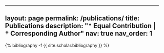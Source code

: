 <!--
 * @Author: xxayt 3494085277@qq.com
 * @Date: 2024-09-05 16:50:40
 * @LastEditors: xxayt 3494085277@qq.com
 * @LastEditTime: 2025-06-26 16:20:14
 * @FilePath: /xxayt.github.io/_pages/publications.md
 * @Description: 这是默认设置,请设置`customMade`, 打开koroFileHeader查看配置 进行设置: https://github.com/OBKoro1/koro1FileHeader/wiki/%E9%85%8D%E7%BD%AE
-->
---
layout: page
permalink: /publications/
title: Publications
description: "* Equal Contribution | † Corresponding Author"
nav: true
nav_order: 1
---
<!-- _pages/publications.md -->
<div class="publications">

{% bibliography -f {{ site.scholar.bibliography }} %}

</div>
